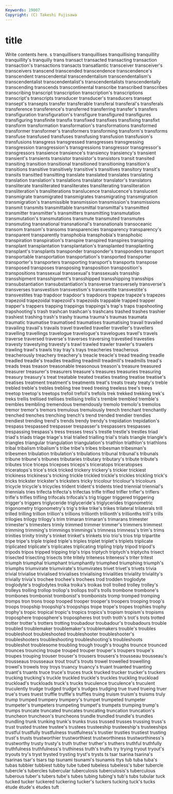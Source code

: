 ```yaml
---
Keywords: 19007 
Copyright: (C) Takeshi Fujisawa
---
```


# title

Write contents here.
s tranquillisers
tranquillises tranquillising tranquillity tranquillity's tranquilly trans transact transacted transacting transaction
transaction's transactions transacts transatlantic transceiver transceiver's transceivers transcend transcended transcendence
transcendence's transcendent transcendental transcendentalism transcendentalism's transcendentalist transcendentalist's transcendentalists transcendentally transcending
transcends transcontinental transcribe transcribed transcribes transcribing transcript transcription transcription's transcriptions
transcript's transcripts transducer transducer's transducers transept transept's transepts transfer transferable
transferal transferal's transferals transference transference's transferred transferring transfer's transfers transfiguration
transfiguration's transfigure transfigured transfigures transfiguring transfinite transfix transfixed transfixes transfixing
transfixt transform transformation transformation's transformations transformed transformer transformer's transformers transforming
transform's transforms transfuse transfused transfuses transfusing transfusion transfusion's transfusions transgress
transgressed transgresses transgressing transgression transgression's transgressions transgressor transgressor's transgressors transience
transience's transiency transiency's transient transient's transients transistor transistor's transistors transit
transited transiting transition transitional transitioned transitioning transition's transitions transitive transitively
transitive's transitives transitory transit's transits transitted transitting translate translated translates
translating translation translation's translations translator translator's translators transliterate transliterated transliterates
transliterating transliteration transliteration's transliterations translucence translucence's translucent transmigrate transmigrated transmigrates
transmigrating transmigration transmigration's transmissible transmission transmission's transmissions transmit transmits transmittable
transmittal transmittal's transmitted transmitter transmitter's transmitters transmitting transmutation transmutation's transmutations
transmute transmuted transmutes transmuting transnational transnational's transnationals transoceanic transom transom's
transoms transparencies transparency transparency's transparent transparently transphobia transphobia's transphobic transpiration
transpiration's transpire transpired transpires transpiring transplant transplantation transplantation's transplanted transplanting
transplant's transplants transponder transponder's transponders transport transportable transportation transportation's transported
transporter transporter's transporters transporting transport's transports transpose transposed transposes transposing
transposition transposition's transpositions transsexual transsexual's transsexuals transship transshipment transshipment's transshipped
transshipping transships transubstantiation transubstantiation's transverse transversely transverse's transverses transvestism transvestism's
transvestite transvestite's transvestites trap trapdoor trapdoor's trapdoors trapeze trapeze's trapezes
trapezoid trapezoidal trapezoid's trapezoids trappable trapped trapper trapper's trappers trapping
trappings trappings's trap's traps trapshooting trapshooting's trash trashcan trashcan's trashcans
trashed trashes trashier trashiest trashing trash's trashy trauma trauma's traumas
traumata traumatic traumatise traumatised traumatises traumatising travail travailed travailing travail's
travails travel travelled traveller traveller's travellers travelling travellings travelogue travelogue's
travelogues travel's travels traverse traversed traverse's traverses traversing travestied travesties
travesty travestying travesty's trawl trawled trawler trawler's trawlers trawling trawl's
trawls tray tray's trays treacheries treacherous treacherously treachery treachery's treacle
treacle's tread treading treadle treadled treadle's treadles treadling treadmill treadmill's
treadmills tread's treads treas treason treasonable treasonous treason's treasure treasured
treasurer treasurer's treasurers treasure's treasures treasuries treasuring treasury treasury's treat
treatable treated treaties treating treatise treatise's treatises treatment treatment's treatments
treat's treats treaty treaty's treble trebled treble's trebles trebling tree
treed treeing treeless tree's trees treetop treetop's treetops trefoil trefoil's
trefoils trek trekked trekking trek's treks trellis trellised trellises trellising
trellis's tremble trembled tremble's trembles trembling tremendous tremendously tremolo tremolo's
tremolos tremor tremor's tremors tremulous tremulously trench trenchant trenchantly trenched
trenches trenching trench's trend trended trendier trendies trendiest trending trend's
trends trendy trendy's trepidation trepidation's trespass trespassed trespasser trespasser's trespassers
trespasses trespassing trespass's tress tresses tress's trestle trestle's trestles triad
triad's triads triage triage's trial trialled trialling trial's trials triangle
triangle's triangles triangular triangulation triangulation's triathlon triathlon's triathlons tribal tribalism
tribalism's tribe tribe's tribes tribesman tribesman's tribesmen tribulation tribulation's tribulations
tribunal tribunal's tribunals tribune tribune's tribunes tributaries tributary tributary's tribute
tribute's tributes trice triceps tricepses triceps's triceratops triceratopses triceratops's trice's
trick tricked trickery trickery's trickier trickiest trickiness trickiness's tricking trickle
trickled trickle's trickles trickling trick's tricks trickster trickster's tricksters tricky
tricolour tricolour's tricolours tricycle tricycle's tricycles trident trident's tridents tried
triennial triennial's triennials tries trifecta trifecta's trifectas trifle trifled trifler
trifler's triflers trifle's trifles trifling trifocals trifocals's trig trigger triggered
triggering trigger's triggers triglyceride triglyceride's triglycerides trigonometric trigonometry trigonometry's trig's
trike trike's trikes trilateral trilaterals trill trilled trilling trillion trillion's
trillions trillionth trillionth's trillionths trill's trills trilogies trilogy trilogy's trim
trimaran trimaran's trimarans trimester trimester's trimesters trimly trimmed trimmer trimmer's
trimmers trimmest trimming trimming's trimmings trimmings's trimness trimness's trim's trims
trinities trinity trinity's trinket trinket's trinkets trio trio's trios trip
tripartite tripe tripe's triple tripled triple's triples triplet triplet's triplets
triplicate triplicated triplicate's triplicates triplicating tripling triply tripod tripod's tripods
tripos tripped tripping trip's trips triptych triptych's triptychs trisect trisected
trisecting trisects trite tritely triteness triteness's triter tritest triumph triumphal
triumphant triumphantly triumphed triumphing triumph's triumphs triumvirate triumvirate's triumvirates trivet
trivet's trivets trivia trivial trivialise trivialised trivialises trivialising trivialities triviality
triviality's trivially trivia's trochee trochee's trochees trod trodden troglodyte troglodyte's
troglodytes troika troika's troikas troll trolled trolley trolley's trolleys trolling
trollop trollop's trollops troll's trolls trombone trombone's trombones trombonist trombonist's
trombonists tromp tromped tromping tromps tron trons troop trooped trooper
trooper's troopers trooping troop's troops troopship troopship's troopships trope trope's
tropes trophies trophy trophy's tropic tropical tropic's tropics tropics's tropism
tropism's tropisms troposphere troposphere's tropospheres trot troth troth's trot's trots
trotted trotter trotter's trotters trotting troubadour troubadour's troubadours trouble troubled
troublemaker troublemaker's troublemakers trouble's troubles troubleshoot troubleshooted troubleshooter troubleshooter's troubleshooters
troubleshooting troubleshooting's troubleshoots troubleshot troublesome troubling trough trough's troughs trounce
trounced trounces trouncing troupe trouped trouper trouper's troupers troupe's troupes
trouping trouser trouser's trousers trousers's trousseau trousseau's trousseaus trousseaux trout
trout's trouts trowel trowelled trowelling trowel's trowels troy troys truancy
truancy's truant truanted truanting truant's truants truce truce's truces truck
trucked trucker trucker's truckers trucking trucking's truckle truckled truckle's truckles
truckling truckload truckload's truckloads truck's trucks truculence truculence's truculent truculently
trudge trudged trudge's trudges trudging true trued trueing truer true's
trues truest truffle truffle's truffles truing truism truism's truisms truly
trump trumped trumpery trumpery's trumpet trumpeted trumpeter trumpeter's trumpeters trumpeting
trumpet's trumpets trumping trump's trumps truncate truncated truncates truncating truncation
truncation's truncheon truncheon's truncheons trundle trundled trundle's trundles trundling trunk
trunking trunk's trunks truss trussed trusses trussing truss's trust trusted
trustee trustee's trustees trusteeship trusteeship's trusteeships trustful trustfully trustfulness trustfulness's
trustier trusties trustiest trusting trust's trusts trustworthier trustworthiest trustworthiness trustworthiness's
trustworthy trusty trusty's truth truther truther's truthers truthful truthfully truthfulness
truthfulness's truthiness truth's truths try trying tryout tryout's tryouts try's
tryst trysted trysting tryst's trysts ts tsar tsarina tsarina's tsarinas
tsar's tsars tsp tsunami tsunami's tsunamis ttys tub tuba tuba's
tubas tubbier tubbiest tubby tube tubed tubeless tubeless's tuber tubercle
tubercle's tubercles tubercular tuberculosis tuberculosis's tuberculous tuberous tuber's tubers tube's
tubes tubing tubing's tub's tubs tubular tuck tucked tucker tuckered
tuckering tucker's tuckers tucking tuck's tucks étude étude's études tuft
